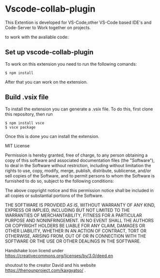 # Vscode-collab-plugin

This Extention is developed for VS-Code,other VS-Code based IDE's and Code-Server to Work together on projects.

to work with the avaliable code:

## Set up vscode-collab-plugin

  To work on this extension you need to run the following comands:

    $ npm install 
  
   After that you can work on the extension.

## Build .vsix file

  To install the extension you can generate a .vsix file. To do this, first clone this repository, then run 
    
    $ npm install vsce
    $ vsce package
  
  Once this is done you can install the extension.

MIT License

Permission is hereby granted, free of charge, to any person obtaining a copy of this software and associated documentation 
files (the "Software"), to deal in the Software without restriction, including without limitation the rights to use, copy,
modify, merge, publish, distribute, sublicense, and/or sell copies of the Software, and to permit persons to whom the Software 
is furnished to do so, subject to the following conditions:

The above copyright notice and this permission notice shall be included in all copies or substantial portions of the Software.

THE SOFTWARE IS PROVIDED *AS IS*, WITHOUT WARRANTY OF ANY KIND, EXPRESS OR IMPLIED, INCLUDING BUT NOT LIMITED TO THE WARRANTIES
OF MERCHANTABILITY, FITNESS FOR A PARTICULAR PURPOSE AND NONINFRINGEMENT. IN NO EVENT SHALL THE AUTHORS OR COPYRIGHT HOLDERS 
BE LIABLE FOR ANY CLAIM, DAMAGES OR OTHER LIABILITY, WHETHER IN AN ACTION OF CONTRACT, TORT OR OTHERWISE, ARISING FROM, OUT 
OF OR IN CONNECTION WITH THE SOFTWARE OR THE USE OR OTHER DEALINGS IN THE SOFTWARE.

Handshake Icon licend under https://creativecommons.org/licenses/by/3.0/deed.en

shoutout to the creator David and his website https://thenounproject.com/kaxgyatso/ .
